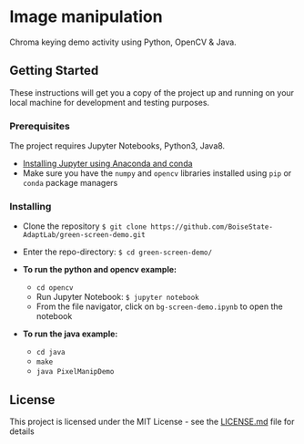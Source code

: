 # Image manipulation

Chroma keying demo activity using Python, OpenCV & Java.

## Getting Started

These instructions will get you a copy of the project up and running on your local machine for development and testing
purposes. 

### Prerequisites

The project requires Jupyter Notebooks, Python3, Java8.

- [Installing Jupyter using Anaconda and conda](https://www.anaconda.com/distribution/)
- Make sure you have the `numpy` and `opencv` libraries installed using `pip` or `conda` package managers


### Installing

- Clone the repository `$ git clone https://github.com/BoiseState-AdaptLab/green-screen-demo.git`

- Enter the repo-directory: `$ cd green-screen-demo/`

- **To run the python and opencv example:** 
  - `cd opencv`
  - Run Jupyter Notebook: `$ jupyter notebook`
  - From the file navigator, click on `bg-screen-demo.ipynb` to open the notebook

- **To run the java example:** 
  - `cd java`
  - `make`
  - `java PixelManipDemo`


## License

This project is licensed under the MIT License - see the [LICENSE.md](LICENSE.md) file for details

